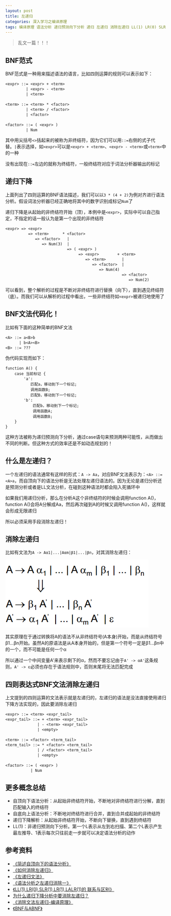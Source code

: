 ```yaml
---
layout: post
title: 左递归
categories: 深入学习之编译原理 
tags: 编译原理 语法分析 递归预测向下分析 递归 左递归 消除左递归 LL(1) LR(0) SLR(1) LR(1) LALR(1) 递归下降 BNF 终结符 非终结符 
---
```


>乱文一篇！！！

## BNF范式

BNF范式是一种用来描述语法的语言，比如四则运算的规则可以表示如下：

```
<expr> ::= <expr> + <term>
         | <expr> - <term>
         | <term>

<term> ::= <term> * <factor>
         | <term> / <factor>
         | <factor>

<factor> ::= ( <expr> )
         | Num
```

其中用尖括号`<>`括起来的被称为非终结符，因为它们可以用`::=`右侧的式子代替。`|`表示选择，如`<expr>`可以是`<expr> + <term>`、`<expr> - <term>`或`<term>`中的一种

没有出现在`::=`左边的就称为终结符，一般终结符对应于词法分析器输出的标记

## 递归下降

上面列出了四则运算的BNF语法描述，我们可以以`3 * (4 + 2)`为例对齐进行语法分析。假设词法分析器已经正确地将其中的数字识别成标记`Num`了

递归下降是从起始的非终结符开始（顶），本例中是`<expr>`，实际中可以自己指定，不指定的话一般认为是第一个出现的非终结符

```
<expr> => <expr>
          => <term>      * <factor>
             => <factor>   |
                => Num(3)  |
                           => ( <expr> )
                                => <expr>        + <term>
                                   => <term>       |
                                      => <factor>  |
                                         => Num(4)
                                                   => <factor>
                                                      => Num(2)
```

可以看到，整个解析的过程是不断对非终结符进行替换（向下），直到遇见终结符（底）。而我们可以从解析的过程中看出，一些非终结符如`<expr>`被递归地使用了

## BNF文法代码化！

比如有下面的这种简单的BNF文法

```
<A> ::= a<B>b
      | b<A><B>
<B> ::= ???
```

伪代码实现而如下：

```
function A() {
    case 当前标记 {
        'a':
           匹配a，移动到下一个标记;
           调用函数B;
           匹配B，移动到下一个标记;
        'b':
            匹配b，移动到下一个标记;
            调用函数A;
            调用函数B;
    }
}
```

这种方法被称为递归预测向下分析，通过case语句来预测两种可能性，从而做出不同的判断。但这种方式的效率还是不如动态规划的！

## 什么是左递归？

一个左递归的语法通常有这样的形式：`A -> Aa`，对应BNF文法表示为：`<A> ::= <A>a`，而自顶向下的语法分析是无法处理左递归语法的。因为无论是递归分析还是预测分析或者是LL文法分析，在碰到这种语法时都会陷入死循环中

如果我们用递归分析，那么在分析A这个非终结符的时候会调用function A()，function A()会将A分解成Aa，然后再次碰到A的时候又调用function A()，这样就会形成无限递归

所以必须采用手段消除左递归！

## 消除左递归

比如有文法为`A -> Aα1|...|Aαm|β1|...|βn`，对其消除左递归：

![image](../media/image/2018-02-07/01.jpg)

其实原理在于通过转换将A的语法不从非终结符号(A本身)开始，而是从终结符号β1...βn开始。虽然A的原语法是从A本身开始的，但是第一个符号一定是β1...βn中的一个，而不可能是任何一个α

所以通过一个中间变量A'来表示剩下的α，然而不要忘记由于`A' -> αA'`这条规则，`A' -> ε`必须也存在于语法规则中，否则末尾将无法匹配完成

## 四则表达式BNF文法消除左递归

上文提到的四则运算的文法表示就是左递归的，左递归的语法是没法直接使用递归下降方法实现的，因此要消除左递归

```
<expr> ::= <term> <expr_tail>
<expr_tail> ::= + <term> <expr_tail>
              | - <term> <expr_tail>
              | <empty>

<term> ::= <factor> <term_tail>
<term_tail> ::= * <factor> <term_tail>
              | / <factor> <term_tail>
              | <empty>

<factor> ::= ( <expr> )
           | Num
```

## 更多概念总结

* 自顶向下语法分析：从起始非终结符开始，不断地对非终结符进行分解，直到匹配输入的终结符
* 自底向上语法分析：不断地对终结符进行合并，直到合并成起始的非终结符
* 递归下降解析：从起始非终结符开始，不断向下替换，直到遇到终结符
* LL(1)：非递归预测向下分析。第一个L表示从左到右扫描、第二个L表示产生最左推导、1表示每次只往前走一步就可以决定语法分析的动作

## 参考资料

* [《简述自顶向下的语法分析》](http://www.cnblogs.com/nano94/p/4017730.html)
* [《如何消除左递归》](http://www.cnblogs.com/nano94/p/4020775.html)
* [《左递归文法》](http://blog.csdn.net/kavensu/article/details/8020437)
* [《语法分析之左递归消除一》](https://www.cnblogs.com/Alexkk/p/5977899.html)
* [《LL(1),LR(0),SLR(1),LR(1),LALR(1)的 联系与区别》](http://www.cnblogs.com/Alexkk/p/6033159.html)
* [为什么递归下降分析中要消除左递归？](https://www.zhihu.com/question/28397643)
* [《消除文法左递归-编译原理》](http://blog.csdn.net/qq78442761/article/details/53967139)
* [《BNF与ABNF》](http://www.xumenger.com/compile-bnf-abnf-20170812/)
